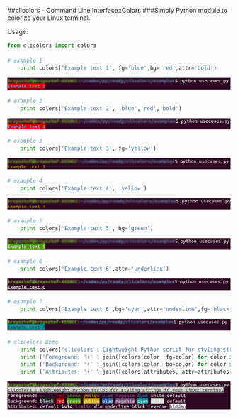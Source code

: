 ##clicolors - Command Line Interface::Colors
###Simply Python module to colorize your Linux terminal. 

Usage:
```python
from clicolors import colors

# example 1
    print colors('Example text 1', fg='blue',bg='red',attr='bold')
```
![alt text][1]

```python
# example 2
    print colors('Example text 2', 'blue','red','bold')
```
![alt text][2]

```python
# example 3
    print colors('Example text 3', fg='yellow')
```
![alt text][3]

```python
# example 4
    print colors('Example text 4', 'yellow')
```
![alt text][4]

```python
# example 5
    print colors('Example text 5', bg='green')
```
![alt text][5]

```python
# example 6
    print colors('Example text 6',attr='underline')
```
![alt text][6]

```python
# example 7
    print colors('Example text 6',bg='cyan',attr='underline',fg='black')
```
![alt text][7]

```python
# clicolors Demo
    print colors('clicolors : Lightweight Python script for styling strings in your Linux terminal',fg='black',bg='white',attr='underline')
    print ('Foreground: '+' '.join([colors(color, fg=color) for color in COLORS]))
    print ('Background: '+' '.join([colors(color, bg=color) for color in COLORS]))
    print ('Attributes: '+' '.join([colors(attributes, attr=attributes) for attributes in ATTRIBUTES]))
```
![alt text][8]

[1]: /images/example1.jpg "Example Text 1"
[2]: /images/example2.jpg "Example Text 2"
[3]: /images/example3.jpg "Example Text 3"
[4]: /images/example4.jpg "Example Text 4"
[5]: /images/example5.jpg "Example Text 5"
[6]: /images/example6.jpg "Example Text 6"
[7]: /images/example7.jpg "Example Text 7"
[8]: /images/clicolorsDemo.jpg "clicolors Demo"
